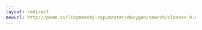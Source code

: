 ```yaml
---
layout: redirect
newurl: http://pmem.io/libpmemobj-cpp/master/doxygen/search/classes_9.html
---
```

